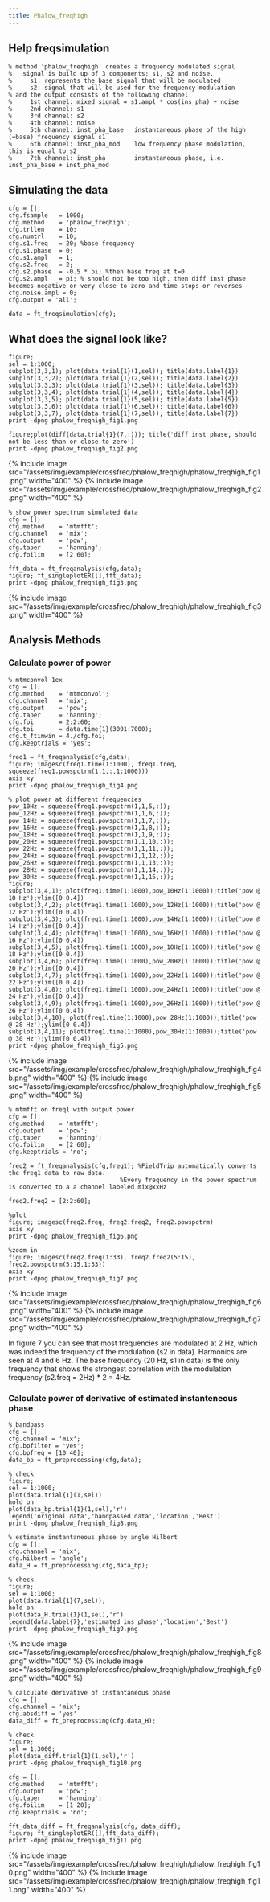 ```yaml
---
title: Phalow_freqhigh
---
```


## Help freqsimulation

    % method 'phalow_freqhigh' creates a frequency modulated signal
    %   signal is build up of 3 components; s1, s2 and noise.
    %     s1: represents the base signal that will be modulated
    %     s2: signal that will be used for the frequency modulation
    % and the output consists of the following channel
    %     1st channel: mixed signal = s1.ampl * cos(ins_pha) + noise
    %     2nd channel: s1
    %     3rd channel: s2
    %     4th channel: noise
    %     5th channel: inst_pha_base   instantaneous phase of the high (=base) frequency signal s1
    %     6th channel: inst_pha_mod    low frequency phase modulation, this is equal to s2
    %     7th channel: inst_pha        instantaneous phase, i.e. inst_pha_base + inst_pha_mod

## Simulating the data

    cfg = [];
    cfg.fsample   = 1000;
    cfg.method    = 'phalow_freqhigh';
    cfg.trllen    = 10;
    cfg.numtrl    = 10;
    cfg.s1.freq   = 20; %base frequency
    cfg.s1.phase  = 0;
    cfg.s1.ampl   = 1;
    cfg.s2.freq   = 2;
    cfg.s2.phase  = -0.5 * pi; %then base freq at t=0
    cfg.s2.ampl   = pi; % should not be too high, then diff inst phase becomes negative or very close to zero and time stops or reverses
    cfg.noise.ampl = 0;
    cfg.output = 'all';

    data = ft_freqsimulation(cfg);

## What does the signal look like?

    figure;
    sel = 1:1000;
    subplot(3,3,1); plot(data.trial{1}(1,sel)); title(data.label{1})
    subplot(3,3,2); plot(data.trial{1}(2,sel)); title(data.label{2})
    subplot(3,3,3); plot(data.trial{1}(3,sel)); title(data.label{3})
    subplot(3,3,4); plot(data.trial{1}(4,sel)); title(data.label{4})
    subplot(3,3,5); plot(data.trial{1}(5,sel)); title(data.label{5})
    subplot(3,3,6); plot(data.trial{1}(6,sel)); title(data.label{6})
    subplot(3,3,7); plot(data.trial{1}(7,sel)); title(data.label{7})
    print -dpng phalow_freqhigh_fig1.png

    figure;plot(diff(data.trial{1}(7,:))); title('diff inst phase, should not be less than or close to zero')
    print -dpng phalow_freqhigh_fig2.png

{% include image src="/assets/img/example/crossfreq/phalow_freqhigh/phalow_freqhigh_fig1.png" width="400" %}
{% include image src="/assets/img/example/crossfreq/phalow_freqhigh/phalow_freqhigh_fig2.png" width="400" %}

    % show power spectrum simulated data
    cfg = [];
    cfg.method    = 'mtmfft';
    cfg.channel   = 'mix';
    cfg.output    = 'pow';
    cfg.taper     = 'hanning';
    cfg.foilim    = [2 60];

    fft_data = ft_freqanalysis(cfg,data);
    figure; ft_singleplotER([],fft_data);
    print -dpng phalow_freqhigh_fig3.png

{% include image src="/assets/img/example/crossfreq/phalow_freqhigh/phalow_freqhigh_fig3.png" width="400" %}

## Analysis Methods

### Calculate power of power

    % mtmconvol 1ex
    cfg = [];
    cfg.method    = 'mtmconvol';
    cfg.channel   = 'mix';
    cfg.output    = 'pow';
    cfg.taper     = 'hanning';
    cfg.foi       = 2:2:60;
    cfg.toi       = data.time{1}(3001:7000);
    cfg.t_ftimwin = 4./cfg.foi;
    cfg.keeptrials = 'yes';

    freq1 = ft_freqanalysis(cfg,data);
    figure; imagesc(freq1.time(1:1000), freq1.freq, squeeze(freq1.powspctrm(1,1,:,1:1000)))
    axis xy
    print -dpng phalow_freqhigh_fig4.png

    % plot power at different frequencies
    pow_10Hz = squeeze(freq1.powspctrm(1,1,5,:));
    pow_12Hz = squeeze(freq1.powspctrm(1,1,6,:));
    pow_14Hz = squeeze(freq1.powspctrm(1,1,7,:));
    pow_16Hz = squeeze(freq1.powspctrm(1,1,8,:));
    pow_18Hz = squeeze(freq1.powspctrm(1,1,9,:));
    pow_20Hz = squeeze(freq1.powspctrm(1,1,10,:));
    pow_22Hz = squeeze(freq1.powspctrm(1,1,11,:));
    pow_24Hz = squeeze(freq1.powspctrm(1,1,12,:));
    pow_26Hz = squeeze(freq1.powspctrm(1,1,13,:));
    pow_28Hz = squeeze(freq1.powspctrm(1,1,14,:));
    pow_30Hz = squeeze(freq1.powspctrm(1,1,15,:));
    figure;
    subplot(3,4,1); plot(freq1.time(1:1000),pow_10Hz(1:1000));title('pow @ 10 Hz');ylim([0 0.4])
    subplot(3,4,2); plot(freq1.time(1:1000),pow_12Hz(1:1000));title('pow @ 12 Hz');ylim([0 0.4])
    subplot(3,4,3); plot(freq1.time(1:1000),pow_14Hz(1:1000));title('pow @ 14 Hz');ylim([0 0.4])
    subplot(3,4,4); plot(freq1.time(1:1000),pow_16Hz(1:1000));title('pow @ 16 Hz');ylim([0 0.4])
    subplot(3,4,5); plot(freq1.time(1:1000),pow_18Hz(1:1000));title('pow @ 18 Hz');ylim([0 0.4])
    subplot(3,4,6); plot(freq1.time(1:1000),pow_20Hz(1:1000));title('pow @ 20 Hz');ylim([0 0.4])
    subplot(3,4,7); plot(freq1.time(1:1000),pow_22Hz(1:1000));title('pow @ 22 Hz');ylim([0 0.4])
    subplot(3,4,8); plot(freq1.time(1:1000),pow_24Hz(1:1000));title('pow @ 24 Hz');ylim([0 0.4])
    subplot(3,4,9); plot(freq1.time(1:1000),pow_26Hz(1:1000));title('pow @ 26 Hz');ylim([0 0.4])
    subplot(3,4,10); plot(freq1.time(1:1000),pow_28Hz(1:1000));title('pow @ 28 Hz');ylim([0 0.4])
    subplot(3,4,11); plot(freq1.time(1:1000),pow_30Hz(1:1000));title('pow @ 30 Hz');ylim([0 0.4])
    print -dpng phalow_freqhigh_fig5.png

{% include image src="/assets/img/example/crossfreq/phalow_freqhigh/phalow_freqhigh_fig4b.png" width="400" %}
{% include image src="/assets/img/example/crossfreq/phalow_freqhigh/phalow_freqhigh_fig5.png" width="400" %}

    % mtmfft on freq1 with output power
    cfg = [];
    cfg.method    = 'mtmfft';
    cfg.output    = 'pow';
    cfg.taper     = 'hanning';
    cfg.foilim    = [2 60];
    cfg.keeptrials = 'no';

    freq2 = ft_freqanalysis(cfg,freq1); %FieldTrip automatically converts the freq1 data to raw data.
                                   %Every frequency in the power spectrum is converted to a a channel labeled mix@xxHz

    freq2.freq2 = [2:2:60];

    %plot
    figure; imagesc(freq2.freq, freq2.freq2, freq2.powspctrm)
    axis xy
    print -dpng phalow_freqhigh_fig6.png

    %zoom in
    figure; imagesc(freq2.freq(1:33), freq2.freq2(5:15), freq2.powspctrm(5:15,1:33))
    axis xy
    print -dpng phalow_freqhigh_fig7.png

{% include image src="/assets/img/example/crossfreq/phalow_freqhigh/phalow_freqhigh_fig6.png" width="400" %}
{% include image src="/assets/img/example/crossfreq/phalow_freqhigh/phalow_freqhigh_fig7.png" width="400" %}

In figure 7 you can see that most frequencies are modulated at 2 Hz, which was indeed the frequency of the modulation (s2 in data). Harmonics are seen at 4 and 6 Hz. The base frequency (20 Hz, s1 in data) is the only frequency that shows the strongest correlation with the modulation frequency (s2.freq = 2Hz) \* 2 = 4Hz.

### Calculate power of derivative of estimated instanteneous phase

    % bandpass
    cfg = [];
    cfg.channel = 'mix';
    cfg.bpfilter = 'yes';
    cfg.bpfreq = [10 40];
    data_bp = ft_preprocessing(cfg,data);

    % check
    figure;
    sel = 1:1000;
    plot(data.trial{1}(1,sel))
    hold on
    plot(data_bp.trial{1}(1,sel),'r')
    legend('original data','bandpassed data','location','Best')
    print -dpng phalow_freqhigh_fig8.png

    % estimate instantaneous phase by angle Hilbert
    cfg = [];
    cfg.channel = 'mix';
    cfg.hilbert = 'angle';
    data_H = ft_preprocessing(cfg,data_bp);

    % check
    figure;
    sel = 1:1000;
    plot(data.trial{1}(7,sel));
    hold on
    plot(data_H.trial{1}(1,sel),'r')
    legend(data.label{7},'estimated ins phase','location','Best')
    print -dpng phalow_freqhigh_fig9.png

{% include image src="/assets/img/example/crossfreq/phalow_freqhigh/phalow_freqhigh_fig8.png" width="400" %}
{% include image src="/assets/img/example/crossfreq/phalow_freqhigh/phalow_freqhigh_fig9.png" width="400" %}

    % calculate derivative of instantaneous phase
    cfg = [];
    cfg.channel = 'mix';
    cfg.absdiff = 'yes'
    data_diff = ft_preprocessing(cfg,data_H);

    % check
    figure;
    sel = 1:3000;
    plot(data_diff.trial{1}(1,sel),'r')
    print -dpng phalow_freqhigh_fig10.png

    cfg = [];
    cfg.method    = 'mtmfft';
    cfg.output    = 'pow';
    cfg.taper     = 'hanning';
    cfg.foilim    = [1 20];
    cfg.keeptrials = 'no';

    fft_data_diff = ft_freqanalysis(cfg, data_diff);
    figure; ft_singleplotER([],fft_data_diff);
    print -dpng phalow_freqhigh_fig11.png

{% include image src="/assets/img/example/crossfreq/phalow_freqhigh/phalow_freqhigh_fig10.png" width="400" %}
{% include image src="/assets/img/example/crossfreq/phalow_freqhigh/phalow_freqhigh_fig11.png" width="400" %}

